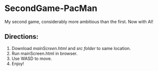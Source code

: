 # SecondGame-PacMan
My second game, considerably more ambitious than the first. Now with AI!
## Directions:

1. Download _mainScreen.html_ and _src folder_ to same location.
2. Run mainScreen.html in browser.
3. Use WASD to move.
4. Enjoy!


